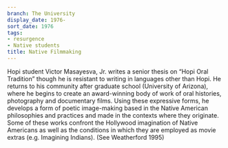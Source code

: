 ```yaml
---
branch: The University
display_date: 1976-
sort_date: 1976
tags:
- resurgence
- Native students
title: Native Filmmaking
---
```


Hopi student Victor Masayesva, Jr. writes a senior thesis on “Hopi Oral Tradition” though he is resistant to writing in languages other than Hopi. He returns to his community after graduate school (University of Arizona), where he begins to create an award-winning  body of work of oral histories, photography and documentary films. Using these expressive forms, he develops a form of poetic image-making based in the Native American philosophies and practices and made in the contexts where they originate. Some of these works confront the Hollywood imagination of Native Americans as well as the conditions in which they are employed as movie extras (e.g. Imagining Indians). (See Weatherford 1995)